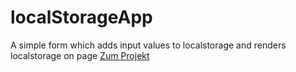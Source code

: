 # localStorageApp
A simple form which adds input values to localstorage and renders localstorage on page
[Zum Projekt](https://adrianoprovenzano.github.io/localStorageApp/dist/index.html)
